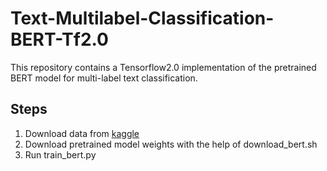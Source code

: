 # Text-Multilabel-Classification-BERT-Tf2.0

This repository contains a Tensorflow2.0 implementation of the pretrained BERT model for multi-label text classification.

## Steps

1. Download data from [kaggle](https://www.kaggle.com/c/jigsaw-toxic-comment-classification-challenge/data)
2. Download pretrained model weights with the help of download_bert.sh
3. Run train_bert.py


